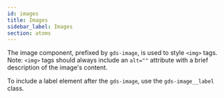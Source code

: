 ```yaml
---
id: images
title: Images
sidebar_label: Images
section: atoms
---
```


The image component, prefixed by `gds-image`, is used to style `<img>` tags. Note: `<img>` tags should always include an `alt=""` attribute with a brief description of the image's content.

To include a label element after the `gds-image`, use the `gds-image__label` class.
